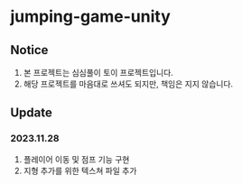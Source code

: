 # jumping-game-unity

## Notice
1. 본 프로젝트는 심심풀이 토이 프로젝트입니다.
2. 해당 프로젝트를 마음대로 쓰셔도 되지만, 책임은 지지 않습니다.

## Update
### 2023.11.28
1. 플레이어 이동 및 점프 기능 구현
2. 지형 추가를 위한 텍스쳐 파일 추가

   
